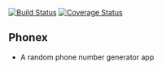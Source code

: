 [![Build Status](https://travis-ci.org/DennisWanjiru/phonex.svg?branch=develop)](https://travis-ci.org/DennisWanjiru/phonex) [![Coverage Status](https://coveralls.io/repos/github/asamisellah/Maintenance-Tracker/badge.svg?branch=api-develop)](https://coveralls.io/github/asamisellah/Maintenance-Tracker?branch=api-develop)

## Phonex
- A random phone number generator app